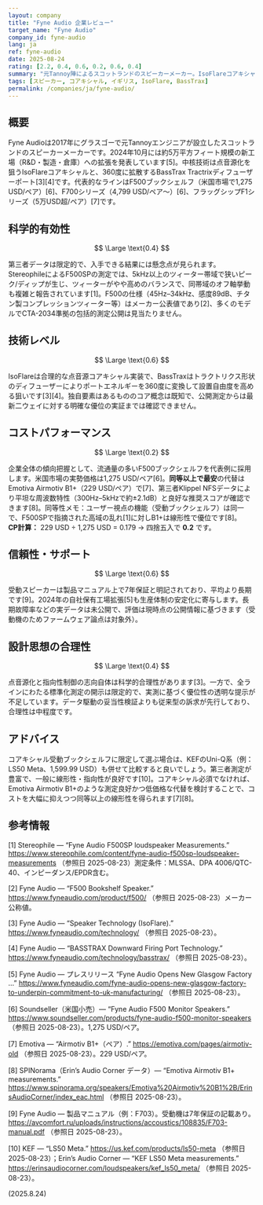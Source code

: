 ```yaml
---
layout: company
title: "Fyne Audio 企業レビュー"
target_name: "Fyne Audio"
company_id: fyne-audio
lang: ja
ref: fyne-audio
date: 2025-08-24
rating: [2.2, 0.4, 0.6, 0.2, 0.6, 0.4]
summary: "元Tannoy陣によるスコットランドのスピーカーメーカー。IsoFlareコアキシャルとBassTraxを採用する一方、第三者測定の公開が少なく、良好測定の低価格代替が存在するためコストパフォーマンスは弱めです"
tags: [スピーカー, コアキシャル, イギリス, IsoFlare, BassTrax]
permalink: /companies/ja/fyne-audio/
---
```


## 概要

Fyne Audioは2017年にグラスゴーで元Tannoyエンジニアが設立したスコットランドのスピーカーメーカーです。2024年10月には約5万平方フィート規模の新工場（R&D・製造・倉庫）への拡張を発表しています[5]。中核技術は点音源化を狙うIsoFlareコアキシャルと、360度に拡散するBassTrax Tractrixディフューザーポート[3][4]です。代表的なラインはF500ブックシェルフ（米国市場で1,275 USD/ペア）[6]、F700シリーズ（4,799 USD/ペア〜）[6]、フラッグシップF1シリーズ（5万USD超/ペア）[7]です。

## 科学的有効性

$$ \Large \text{0.4} $$

第三者データは限定的で、入手できる結果には懸念点が見られます。StereophileによるF500SPの測定では、5kHz以上のツィーター帯域で狭いピーク/ディップが生じ、ツィーターがやや高めのバランスで、同帯域のオフ軸挙動も複雑と報告されています[1]。F500の仕様（45Hz–34kHz、感度89dB、チタン製コンプレッションツィーター等）はメーカー公表値であり[2]、多くのモデルでCTA-2034準拠の包括的測定公開は見当たりません。

## 技術レベル

$$ \Large \text{0.6} $$

IsoFlareは合理的な点音源コアキシャル実装で、BassTraxはトラクトリクス形状のディフューザーによりポートエネルギーを360度に変換して設置自由度を高める狙いです[3][4]。独自要素はあるもののコア概念は既知で、公開測定からは最新二ウェイに対する明確な優位の実証までは確認できません。

## コストパフォーマンス

$$ \Large \text{0.2} $$

企業全体の傾向把握として、流通量の多いF500ブックシェルフを代表例に採用します。米国市場の実勢価格は1,275 USD/ペア[6]。**同等以上で最安**の代替はEmotiva Airmotiv B1+（229 USD/ペア）で[7]、第三者Klippel NFSデータにより平坦な周波数特性（300Hz–5kHzで約±2.1dB）と良好な推奨スコアが確認できます[8]。同等性メモ：ユーザー視点の機能（受動ブックシェルフ）は同一で、F500SPで指摘された高域の乱れ[1]に対しB1+は線形性で優位です[8]。  
**CP計算：** 229 USD ÷ 1,275 USD = 0.179 → 四捨五入で **0.2** です。

## 信頼性・サポート

$$ \Large \text{0.6} $$

受動スピーカーは製品マニュアル上で7年保証と明記されており、平均より長期です[9]。2024年の自社保有工場拡張[5]も生産体制の安定化に寄与します。長期故障率などの実データは未公開で、評価は現時点の公開情報に基づきます（受動機のためファームウェア論点は対象外）。

## 設計思想の合理性

$$ \Large \text{0.4} $$

点音源化と指向性制御の志向自体は科学的合理性があります[3]。一方で、全ラインにわたる標準化測定の開示は限定的で、実測に基づく優位性の透明な提示が不足しています。データ駆動の妥当性検証よりも従来型の訴求が先行しており、合理性は中程度です。

## アドバイス

コアキシャル受動ブックシェルフに限定して選ぶ場合は、KEFのUni-Q系（例：LS50 Meta、1,599.99 USD）も併せて比較すると良いでしょう。第三者測定が豊富で、一般に線形性・指向性が良好です[10]。コアキシャル必須でなければ、Emotiva Airmotiv B1+のような測定良好かつ低価格な代替を検討することで、コストを大幅に抑えつつ同等以上の線形性を得られます[7][8]。

## 参考情報

[1] Stereophile — “Fyne Audio F500SP loudspeaker Measurements.” https://www.stereophile.com/content/fyne-audio-f500sp-loudspeaker-measurements （参照日 2025-08-23）測定条件：MLSSA、DPA 4006/QTC-40、インピーダンス/EPDR含む。

[2] Fyne Audio — “F500 Bookshelf Speaker.” https://www.fyneaudio.com/product/f500/ （参照日 2025-08-23）メーカー公称値。

[3] Fyne Audio — “Speaker Technology (IsoFlare).” https://www.fyneaudio.com/technology/ （参照日 2025-08-23）。

[4] Fyne Audio — “BASSTRAX Downward Firing Port Technology.” https://www.fyneaudio.com/technology/basstrax/ （参照日 2025-08-23）。

[5] Fyne Audio — プレスリリース “Fyne Audio Opens New Glasgow Factory …” https://www.fyneaudio.com/fyne-audio-opens-new-glasgow-factory-to-underpin-commitment-to-uk-manufacturing/ （参照日 2025-08-23）。

[6] Soundseller（米国小売）— “Fyne Audio F500 Monitor Speakers.” https://www.soundseller.com/products/fyne-audio-f500-monitor-speakers （参照日 2025-08-23）。1,275 USD/ペア。

[7] Emotiva — “Airmotiv B1+（ペア）.” https://emotiva.com/pages/airmotiv-old （参照日 2025-08-23）。229 USD/ペア。

[8] SPINorama（Erin’s Audio Corner データ）— “Emotiva Airmotiv B1+ measurements.” https://www.spinorama.org/speakers/Emotiva%20Airmotiv%20B1%2B/ErinsAudioCorner/index_eac.html （参照日 2025-08-23）。

[9] Fyne Audio — 製品マニュアル（例：F703）。受動機は7年保証の記載あり。https://avcomfort.ru/uploads/instructions/accoustics/108835/F703-manual.pdf （参照日 2025-08-23）。

[10] KEF — “LS50 Meta.” https://us.kef.com/products/ls50-meta （参照日 2025-08-23）；Erin’s Audio Corner — “KEF LS50 Meta measurements.” https://erinsaudiocorner.com/loudspeakers/kef_ls50_meta/ （参照日 2025-08-23）。

(2025.8.24)

